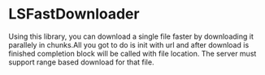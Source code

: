 LSFastDownloader
================

Using this library, you can download a single file faster by downloading it parallely in chunks.All you got to do is init with url and after download is finished completion block will be called with file location. The server must support range based download for that file.
